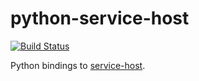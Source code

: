 # python-service-host

[![Build Status](https://travis-ci.org/markfinger/python-service-host.svg?branch=master)](https://travis-ci.org/markfinger/python-service-host)

Python bindings to [service-host](https://github.com/markfinger/service-host).